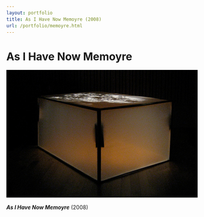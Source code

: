 ```yaml
---
layout: portfolio
title: As I Have Now Memoyre (2008)
url: /portfolio/memoyre.html
---
```

# As I Have Now Memoyre

![](../images/memoyre/memoyre1.jpg)  

_**As I Have Now Memoyre**_ (2008) 
